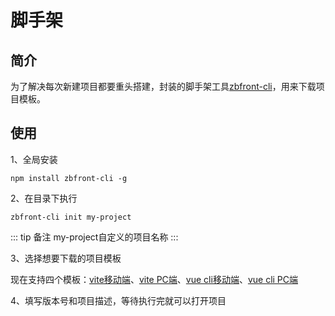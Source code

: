 # 脚手架

## 简介

为了解决每次新建项目都要重头搭建，封装的脚手架工具[zbfront-cli](https://www.npmjs.com/package/zbfront-cli)，用来下载项目模板。

## 使用

1、全局安装

```
npm install zbfront-cli -g
```

2、在目录下执行

```
zbfront-cli init my-project
```

::: tip 备注
my-project自定义的项目名称
:::

3、选择想要下载的项目模板

现在支持四个模板：[vite移动端](https://github.com/zhaobao1830/vite-mobile-zb)、[vite PC端](https://github.com/zhaobao1830/vite-pc-zb)、[vue cli移动端](https://github.com/zhaobao1830/vue-cli-mobile-zb)、[vue cli PC端](https://github.com/zhaobao1830/vue-cli-pc-zb)

4、填写版本号和项目描述，等待执行完就可以打开项目
